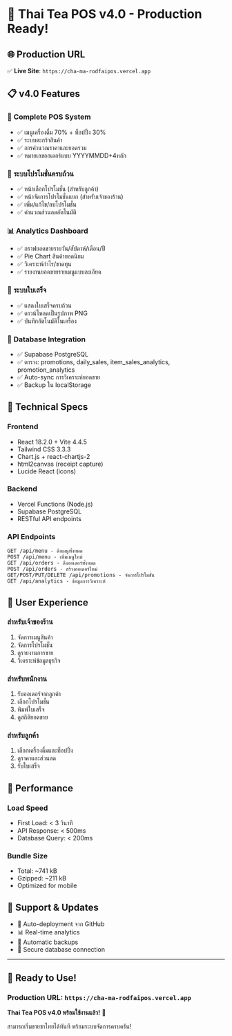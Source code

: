 # 🎉 Thai Tea POS v4.0 - Production Ready!

## 🌐 **Production URL**
✅ **Live Site**: `https://cha-ma-rodfaipos.vercel.app`

## 📋 **v4.0 Features**

### 🏪 **Complete POS System**
- ✅ เมนูเครื่องดื่ม 70% + ท็อปปิ้ง 30%
- ✅ ระบบตะกร้าสินค้า
- ✅ การคำนวณราคาและยอดรวม
- ✅ หมายเลขออเดอร์แบบ YYYYMMDD+4หลัก

### 🎫 **ระบบโปรโมชั่นครบถ้วน**
- ✅ หน้าเลือกโปรโมชั่น (สำหรับลูกค้า)
- ✅ หน้าจัดการโปรโมชั่นแยก (สำหรับเจ้าของร้าน)
- ✅ เพิ่ม/แก้ไข/ลบโปรโมชั่น
- ✅ คำนวณส่วนลดอัตโนมัติ

### 📊 **Analytics Dashboard**
- ✅ กราฟยอดขายรายวัน/สัปดาห์/เดือน/ปี
- ✅ Pie Chart สินค้ายอดนิยม
- ✅ วิเคราะห์กำไร/ขาดทุน
- ✅ รายงานยอดขายรายเมนูแบบละเอียด

### 🧾 **ระบบใบเสร็จ**
- ✅ แสดงใบเสร็จครบถ้วน
- ✅ ดาวน์โหลดเป็นรูปภาพ PNG
- ✅ บันทึกอัตโนมัติในเครื่อง

### 💾 **Database Integration**
- ✅ Supabase PostgreSQL
- ✅ ตาราง: promotions, daily_sales, item_sales_analytics, promotion_analytics
- ✅ Auto-sync การวิเคราะห์ยอดขาย
- ✅ Backup ใน localStorage

## 🔧 **Technical Specs**

### **Frontend**
- React 18.2.0 + Vite 4.4.5
- Tailwind CSS 3.3.3
- Chart.js + react-chartjs-2
- html2canvas (receipt capture)
- Lucide React (icons)

### **Backend**
- Vercel Functions (Node.js)
- Supabase PostgreSQL
- RESTful API endpoints

### **API Endpoints**
```
GET /api/menu - ดึงเมนูทั้งหมด
POST /api/menu - เพิ่มเมนูใหม่
GET /api/orders - ดึงออเดอร์ทั้งหมด
POST /api/orders - สร้างออเดอร์ใหม่
GET/POST/PUT/DELETE /api/promotions - จัดการโปรโมชั่น
GET /api/analytics - ข้อมูลการวิเคราะห์
```

## 📱 **User Experience**

### **สำหรับเจ้าของร้าน**
1. จัดการเมนูสินค้า
2. จัดการโปรโมชั่น
3. ดูรายงานการขาย
4. วิเคราะห์ข้อมูลธุรกิจ

### **สำหรับพนักงาน**
1. รับออเดอร์จากลูกค้า
2. เลือกโปรโมชั่น
3. พิมพ์ใบเสร็จ
4. ดูสถิติยอดขาย

### **สำหรับลูกค้า**
1. เลือกเครื่องดื่มและท็อปปิ้ง
2. ดูราคาและส่วนลด
3. รับใบเสร็จ

## 🚀 **Performance**

### **Load Speed**
- First Load: < 3 วินาที
- API Response: < 500ms
- Database Query: < 200ms

### **Bundle Size**
- Total: ~741 kB
- Gzipped: ~211 kB
- Optimized for mobile

## 📧 **Support & Updates**

- 🔄 Auto-deployment จาก GitHub
- 📊 Real-time analytics
- 💾 Automatic backups
- 🔐 Secure database connection

---

## 🎯 **Ready to Use!**

### **Production URL**: `https://cha-ma-rodfaipos.vercel.app`

**Thai Tea POS v4.0 พร้อมใช้งานแล้ว!** 🚀

สามารถเริ่มขายชาไทยได้ทันที พร้อมระบบจัดการครบครัน!
